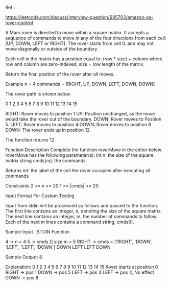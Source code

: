 Ref :

https://leetcode.com/discuss/interview-question/985703/amazon-oa-rover-control

A Mars rover is directed to move within a square matrix. It accepts a sequence of commands to move in any of the four directions from each cell: [UP, DOWN, LEFT or RIGHT]. The rover starts from cell 0. and may not move diagonally or outside of the boundary.

Each cell in the matrix has a position equal to:
(row * size) + column
where row and column are zero-indexed, size = row length of the matrix.

Return the final position of the rover after all moves.

Example
n = 4
commands = [RIGHT, UP, DOWN, LEFT, DOWN, DOWN]

The rover path is shown below.

0 1 2 3
4 5 6 7
8 9 10 11
12 13 14 15

RIGHT: Rover moves to position 1
UP: Position unchanged, as the move would take the rover out of the boundary.
DOWN: Rover moves to Position 5.
LEFT: Rover moves to position 4
DOWN: Rover moves to position 8
DOWN: The rover ends up in position 12.

The function returns 12.

Function Description
Complete the function roverMove in the editor below.
roverMove has the following parameter(s):
int n: the size of the square matrix
string cmds[m]: the commands

Returns
int: the label of the cell the rover occupies after executing all commands

Constraints
2 <= n <= 20
1 <= |cmds| <= 20

Input Format For Custom Testing

Input from stdin will be processed as follows and passed to the function.
The first line contains an integer, n, denoting the size of the square matrix.
The next line contains an integer, m, the number of commands to follow.
Each of the next m lines contains a command string, cmds[i].

Sample Input :
STDIN Function

4 → n = 4
5 → cmds [] size m = 5
RIGHT → cmds = ['RIGHT', 'DOWN', 'LEFT', 'LEFT', 'DOWN']
DOWN
LEFT
LEFT
DOWN

Sample Output:
8

Explanation:
0 1 2 3
4 5 6 7
8 9 10 11
12 13 14 15
Rover starts at position 0
RIGHT → pos 1
DOWN → pos 5
LEFT → pos 4
LEFT → pos 4, No effect
DOWN → pos 8